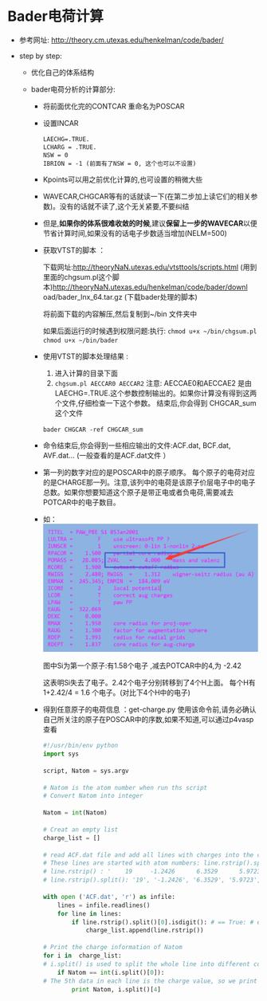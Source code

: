 # Bader电荷计算

- 参考网址: http://theory.cm.utexas.edu/henkelman/code/bader/ 

- step by step:

  - 优化自己的体系结构

  - bader电荷分析的计算部分:  

    - 将前面优化完的CONTCAR 重命名为POSCAR  

    - 设置INCAR  

      ```
      LAECHG=.TRUE.
      LCHARG = .TRUE.
      NSW = 0
      IBRION = -1 (前面有了NSW = 0, 这个也可以不设置)
      ```

    - Kpoints可以用之前优化计算的,也可设置的稍微大些  

    - WAVECAR,CHGCAR等有的话就读一下(在第二步加上读它们的相关参数)。没有的话就不读了,这个无关紧要,不要纠结  

    - 但是,**如果你的体系很难收敛的时候**,建议**保留上一步的WAVECAR**以便节省计算时间,如果没有的话电子步数适当增加(NELM=500)  

    - 获取VTST的脚本  ：

      下载网址:http://theoryNaN.utexas.edu/vtsttools/scripts.html (用到里面的chgsum.pl这个脚本)http://theoryNaN.utexas.edu/henkelman/code/bader/downl
      oad/bader_lnx_64.tar.gz (下载bader处理的脚本)  

      将前面下载的内容解压,然后复制到~/bin 文件夹中  

      如果后面运行的时候遇到权限问题:执行:
      ```chmod u+x ~/bin/chgsum.pl```
      ```chmod u+x ~/bin/bader  ```

    - 使用VTST的脚本处理结果 :

      1) 进入计算的目录下面
      2) ```chgsum.pl AECCAR0 AECCAR2```
      注意: AECCAE0和AECCAE2 是由LAECHG=.TRUE.这个参数控制输出的。如果你计算没有得到这两个文件,仔细检查一下这个参数。
      结束后,你会得到 CHGCAR_sum 这个文件  

      ```bader CHGCAR -ref CHGCAR_sum```  

    - 命令结束后,你会得到一些相应输出的文件:ACF.dat, BCF.dat, AVF.dat…
      (一般查看的是ACF.dat文件 ）

    - 第一列的数字对应的是POSCAR中的原子顺序。
      每个原子的电荷对应的是CHARGE那一列。注意,该列中的电荷是该原子价层电子中的电子总数。如果你想要知道这个原子是带正电或者负电荷,需要减去POTCAR中的电子数目。  

    - 如：![image-20191209201348133](..\vasp-tut-fig\image-20191209201348133.png)

      图中Si为第一个原子:有1.58个电子 ,减去POTCAR中的4,为 -2.42  

      这表明Si失去了电子。2.42个电子分别转移到了4个H上面。
      每个H有1+2.42/4 = 1.6 个电子。(对比下4个H中的电子)  

    - 得到任意原子的电荷信息 ：get-charge.py  使用该命令前,请务必确认自己所关注的原子在POSCAR中的序数,如果不知道,可以通过p4vasp查看  

      ```python
      #!/usr/bin/env python
      import sys
       
      script, Natom = sys.argv
       
      # Natom is the atom number when run ths script 
      # Convert Natom into integer 
       
      Natom = int(Natom)
       
      # Creat an empty list 
      charge_list = []
       
      # read ACF.dat file and add all lines with charges into the charge_list 
      # These lines are started with atom numbers: line.rstrip().split()[0]
      # line.rstrip() : '    19     -1.2426      6.3529      5.9723      9.9947      1.0601     10.4547'
      # line.rstrip().split(): '19', '-1.2426', '6.3529', '5.9723', '9.9947', '1.0601', '10.4547'
       
      with open ('ACF.dat', 'r') as infile:
          lines = infile.readlines()
          for line in lines:
              if line.rstrip().split()[0].isdigit(): # == True: # escape the first 2 and last 4 lines  
                  charge_list.append(line.rstrip())    
       
      # Print the charge information of Natom
      for i in  charge_list:
      # i.split() is used to split the whole line into different columns 
          if Natom == int(i.split()[0]):
      # The 5th data in each line is the charge value, so we print i.split()[4]   
              print Natom, i.split()[4]
      ```

  

